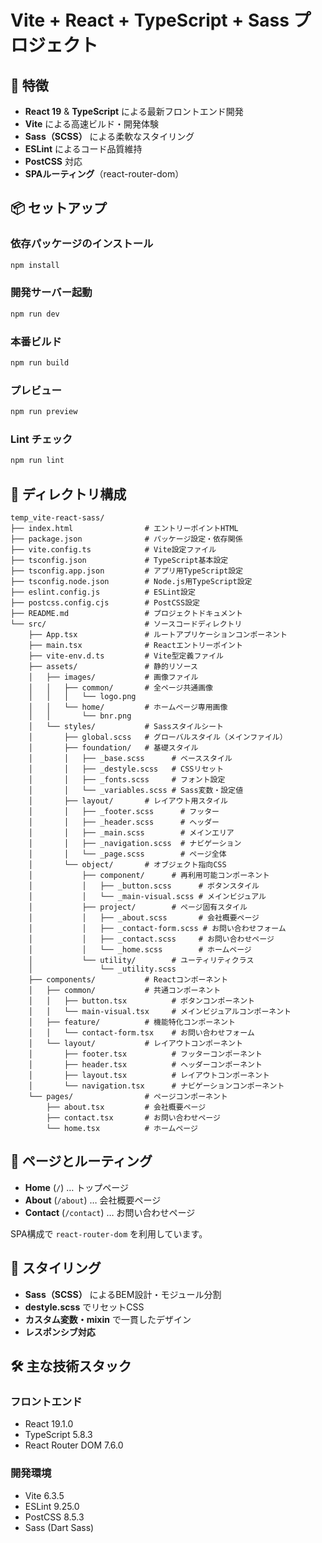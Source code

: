 # Vite + React + TypeScript + Sass プロジェクト

## 🚀 特徴

- **React 19** & **TypeScript** による最新フロントエンド開発
- **Vite** による高速ビルド・開発体験
- **Sass（SCSS）** による柔軟なスタイリング
- **ESLint** によるコード品質維持
- **PostCSS** 対応
- **SPAルーティング**（react-router-dom）

## 📦 セットアップ

### 依存パッケージのインストール
```bash
npm install
```

### 開発サーバー起動
```bash
npm run dev
```

### 本番ビルド
```bash
npm run build
```

### プレビュー
```bash
npm run preview
```

### Lint チェック
```bash
npm run lint
```

## 📁 ディレクトリ構成

```
temp_vite-react-sass/
├── index.html                # エントリーポイントHTML
├── package.json              # パッケージ設定・依存関係
├── vite.config.ts            # Vite設定ファイル
├── tsconfig.json             # TypeScript基本設定
├── tsconfig.app.json         # アプリ用TypeScript設定
├── tsconfig.node.json        # Node.js用TypeScript設定
├── eslint.config.js          # ESLint設定
├── postcss.config.cjs        # PostCSS設定
├── README.md                 # プロジェクトドキュメント
└── src/                      # ソースコードディレクトリ
    ├── App.tsx               # ルートアプリケーションコンポーネント
    ├── main.tsx              # Reactエントリーポイント
    ├── vite-env.d.ts         # Vite型定義ファイル
    ├── assets/               # 静的リソース
    │   ├── images/           # 画像ファイル
    │   │   ├── common/       # 全ページ共通画像
    │   │   │   └── logo.png
    │   │   └── home/         # ホームページ専用画像
    │   │       └── bnr.png
    │   └── styles/           # Sassスタイルシート
    │       ├── global.scss   # グローバルスタイル（メインファイル）
    │       ├── foundation/   # 基礎スタイル
    │       │   ├── _base.scss      # ベーススタイル
    │       │   ├── _destyle.scss   # CSSリセット
    │       │   ├── _fonts.scss     # フォント設定
    │       │   └── _variables.scss # Sass変数・設定値
    │       ├── layout/       # レイアウト用スタイル
    │       │   ├── _footer.scss      # フッター
    │       │   ├── _header.scss      # ヘッダー
    │       │   ├── _main.scss        # メインエリア
    │       │   ├── _navigation.scss  # ナビゲーション
    │       │   └── _page.scss        # ページ全体
    │       └── object/       # オブジェクト指向CSS
    │           ├── component/      # 再利用可能コンポーネント
    │           │   ├── _button.scss      # ボタンスタイル
    │           │   └── _main-visual.scss # メインビジュアル
    │           ├── project/        # ページ固有スタイル
    │           │   ├── _about.scss       # 会社概要ページ
    │           │   ├── _contact-form.scss # お問い合わせフォーム
    │           │   ├── _contact.scss     # お問い合わせページ
    │           │   └── _home.scss        # ホームページ
    │           └── utility/        # ユーティリティクラス
    │               └── _utility.scss
    ├── components/           # Reactコンポーネント
    │   ├── common/           # 共通コンポーネント
    │   │   ├── button.tsx          # ボタンコンポーネント
    │   │   └── main-visual.tsx     # メインビジュアルコンポーネント
    │   ├── feature/          # 機能特化コンポーネント
    │   │   └── contact-form.tsx    # お問い合わせフォーム
    │   └── layout/           # レイアウトコンポーネント
    │       ├── footer.tsx          # フッターコンポーネント
    │       ├── header.tsx          # ヘッダーコンポーネント
    │       ├── layout.tsx          # レイアウトコンポーネント
    │       └── navigation.tsx      # ナビゲーションコンポーネント
    └── pages/                # ページコンポーネント
        ├── about.tsx         # 会社概要ページ
        ├── contact.tsx       # お問い合わせページ
        └── home.tsx          # ホームページ
```

## 🎯 ページとルーティング

- **Home** (`/`) … トップページ
- **About** (`/about`) … 会社概要ページ
- **Contact** (`/contact`) … お問い合わせページ

SPA構成で `react-router-dom` を利用しています。

## 🎨 スタイリング

- **Sass（SCSS）** によるBEM設計・モジュール分割
- **destyle.scss** でリセットCSS
- **カスタム変数・mixin** で一貫したデザイン
- **レスポンシブ対応**

## 🛠️ 主な技術スタック

### フロントエンド
- React 19.1.0
- TypeScript 5.8.3
- React Router DOM 7.6.0

### 開発環境
- Vite 6.3.5
- ESLint 9.25.0
- PostCSS 8.5.3
- Sass (Dart Sass)
